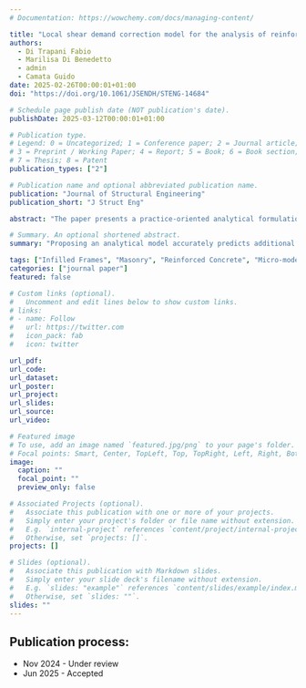 ```yaml
---
# Documentation: https://wowchemy.com/docs/managing-content/

title: "Local shear demand correction model for the analysis of reinforced concrete infilled frames with equivalent struts"
authors:
  - Di Trapani Fabio
  - Marilisa Di Benedetto
  - admin
  - Camata Guido
date: 2025-02-26T00:00:01+01:00
doi: "https://doi.org/10.1061/JSENDH/STENG-14684"

# Schedule page publish date (NOT publication's date).
publishDate: 2025-03-12T00:00:01+01:00

# Publication type.
# Legend: 0 = Uncategorized; 1 = Conference paper; 2 = Journal article;
# 3 = Preprint / Working Paper; 4 = Report; 5 = Book; 6 = Book section;
# 7 = Thesis; 8 = Patent
publication_types: ["2"]

# Publication name and optional abbreviated publication name.
publication: "Journal of Structural Engineering"
publication_short: "J Struct Eng"

abstract: "The paper presents a practice-oriented analytical formulation to evaluate the additional and total shear demand due to frame-infill interaction under seismic loads. The model leverages the simple equivalent strut approach to model the infilled frame while estimating the actual shear demand with a straightforward analytical correction. The total shear demand is decomposed into the sum of the shear demand resulting from structural analysis and the additional demand due to the interaction with the infill. The formulation is based on the static equivalence between the equivalent strut macro-model and a refined finite element micro-model of the infilled frame, which is assumed as the benchmark. A dataset of experimental tests is defined and numerically replicated with the micro and macro models. The actual shear demand distribution is extracted from the refined micro-model via numerical integration at specific section cuts. A predictive analytical model for the additional shear demand is finally formulated and validated. Results show the enhanced capability of the proposed model, combined with the equivalent strut approach, to approximate the actual shear demand at the column ends compared to available literature models. The proposed approach enables step-by-step verification of the local shear demand during nonlinear analyses and predicts the maximum expected additional shear demand for design purposes."

# Summary. An optional shortened abstract.
summary: "Proposing an analytical model accurately predicts additional shear demand due to frame-infill interaction under seismic loads"

tags: ["Infilled Frames", "Masonry", "Reinforced Concrete", "Micro-model", "Macro-model", "Additional shear demand", "OpenSees", "STKO"]
categories: ["journal paper"]
featured: false

# Custom links (optional).
#   Uncomment and edit lines below to show custom links.
# links:
# - name: Follow
#   url: https://twitter.com
#   icon_pack: fab
#   icon: twitter

url_pdf: 
url_code:
url_dataset:
url_poster:
url_project:
url_slides:
url_source:
url_video:

# Featured image
# To use, add an image named `featured.jpg/png` to your page's folder. 
# Focal points: Smart, Center, TopLeft, Top, TopRight, Left, Right, BottomLeft, Bottom, BottomRight.
image:
  caption: ""
  focal_point: ""
  preview_only: false

# Associated Projects (optional).
#   Associate this publication with one or more of your projects.
#   Simply enter your project's folder or file name without extension.
#   E.g. `internal-project` references `content/project/internal-project/index.md`.
#   Otherwise, set `projects: []`.
projects: []

# Slides (optional).
#   Associate this publication with Markdown slides.
#   Simply enter your slide deck's filename without extension.
#   E.g. `slides: "example"` references `content/slides/example/index.md`.
#   Otherwise, set `slides: ""`.
slides: ""
---
```






## **Publication process:**

- Nov 2024 - Under review
- Jun 2025 - Accepted

